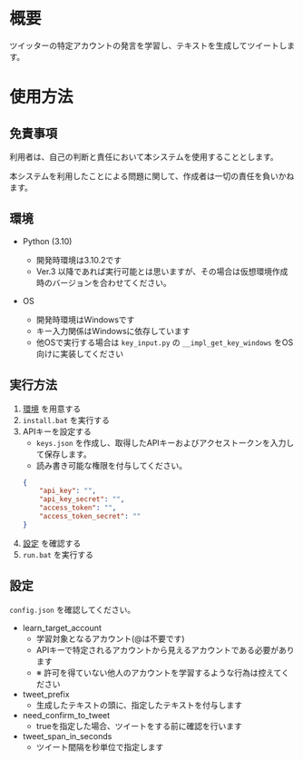 # 概要
ツイッターの特定アカウントの発言を学習し、テキストを生成してツイートします。

# 使用方法

## 免責事項

利用者は、自己の判断と責任において本システムを使用することとします。

本システムを利用したことによる問題に関して、作成者は一切の責任を負いかねます。

## 環境

- Python (3.10)
    - 開発時環境は3.10.2です
    - Ver.3 以降であれば実行可能とは思いますが、その場合は仮想環境作成時のバージョンを合わせてください。

- OS
    - 開発時環境はWindowsです
    - キー入力関係はWindowsに依存しています
    - 他OSで実行する場合は ```key_input.py``` の ```__impl_get_key_windows``` をOS向けに実装してください

## 実行方法

1. [環境](#環境) を用意する
1. ```install.bat``` を実行する
1. APIキーを設定する
    - ```keys.json``` を作成し、取得したAPIキーおよびアクセストークンを入力して保存します。
    - 読み書き可能な権限を付与してください。
    ``` keys.json
    {
        "api_key": "",
        "api_key_secret": "",
        "access_token": "",
        "access_token_secret": ""
    }
    ```
1. [設定](#設定) を確認する
1. ```run.bat``` を実行する

## 設定
```config.json``` を確認してください。
- learn_target_account
    - 学習対象となるアカウント(@は不要です)
    - APIキーで特定されるアカウントから見えるアカウントである必要があります
    - ※ 許可を得ていない他人のアカウントを学習するような行為は控えてください
- tweet_prefix
    - 生成したテキストの頭に、指定したテキストを付与します
- need_confirm_to_tweet
    - trueを指定した場合、ツイートをする前に確認を行います
- tweet_span_in_seconds
    - ツイート間隔を秒単位で指定します

